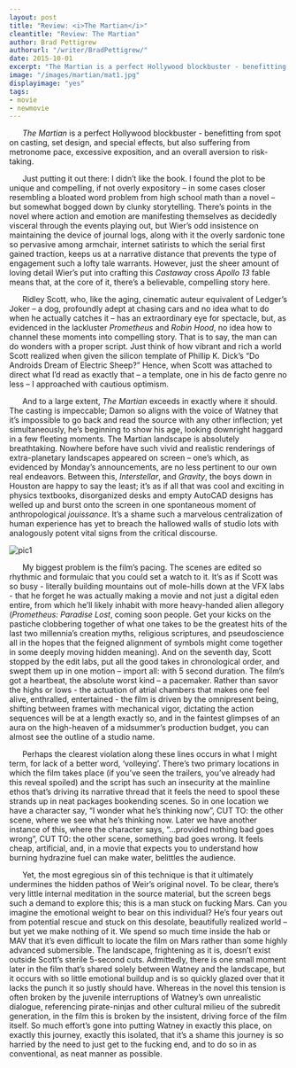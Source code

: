 ```yaml
---
layout: post
title: "Review: <i>The Martian</i>"
cleantitle: "Review: The Martian"
author: Brad Pettigrew
authorurl: "/writer/BradPettigrew/"
date: 2015-10-01
excerpt: "The Martian is a perfect Hollywood blockbuster - benefitting from spot on casting, set design, and special effects, but also suffering from metronome pace, excessive exposition, and an overall aversion to risk-taking."
image: "/images/martian/mat1.jpg"
displayimage: "yes"
tags: 
- movie
- newmovie
---
```

	
&nbsp;&nbsp;&nbsp;&nbsp;&nbsp;&nbsp;*The Martian* is a perfect Hollywood blockbuster - benefitting from spot on casting, set design, and special effects, but also suffering from metronome pace, excessive exposition, and an overall aversion to risk-taking. 

&nbsp;&nbsp;&nbsp;&nbsp;&nbsp;&nbsp;Just putting it out there: I didn’t like the book. I found the plot to be unique and compelling, if not overly expository – in some cases closer resembling a bloated word problem from high school math than a novel – but somewhat bogged down by clunky storytelling. There’s points in the novel where action and emotion are manifesting themselves as decidedly visceral through the events playing out, but Wier’s odd insistence on maintaining the device of journal logs, along with it the overly sardonic tone so pervasive among armchair, internet satirists to which the serial first gained traction, keeps us at a narrative distance that prevents the type of engagement such a lofty tale warrants. However, just the sheer amount of loving detail Wier’s put into crafting this *Castaway* cross *Apollo 13* fable means that, at the core of it, there’s a believable, compelling story here. 

&nbsp;&nbsp;&nbsp;&nbsp;&nbsp;&nbsp;Ridley Scott, who, like the aging, cinematic auteur equivalent of Ledger’s Joker – a dog, profoundly adept at chasing cars and no idea what to do when he actually catches it – has an extraordinary eye for spectacle, but, as evidenced in the lackluster *Prometheus* and *Robin Hood*, no idea how to channel these moments into compelling story. That is to say, the man can do wonders with a proper script. Just think of how vibrant and rich a world Scott realized when given the silicon template of Phillip K. Dick’s “Do Androids Dream of Electric Sheep?” Hence, when Scott was attached to direct what I’d read as exactly that – a template, one in his de facto genre no less – I approached with cautious optimism.

&nbsp;&nbsp;&nbsp;&nbsp;&nbsp;&nbsp;And to a large extent, *The Martian* exceeds in exactly where it should. The casting is impeccable; Damon so aligns with the voice of Watney that it’s impossible to go back and read the source with any other inflection; yet simultaneously, he’s beginning to show his age, looking downright haggard in a few fleeting moments. The Martian landscape is absolutely breathtaking. Nowhere before have such vivid and realistic renderings of extra-planetary landscapes appeared on screen – one’s which, as evidenced by Monday’s announcements, are no less pertinent to our own real endeavors. Between this, *Interstellar*, and *Gravity*, the boys down in Houston are happy to say the least; it’s as if all that was cool and exciting in physics textbooks, disorganized desks and empty AutoCAD designs has welled up and burst onto the screen in one spontaneous moment of anthropological *jouissance*. It’s a shame such a marvelous centralization of human experience has yet to breach the hallowed walls of studio lots with analogously potent vital signs from the critical discourse.

![pic1](/images/martian/mat2.jpg)


&nbsp;&nbsp;&nbsp;&nbsp;&nbsp;&nbsp;My biggest problem is the film’s pacing. The scenes are edited so rhythmic and formulaic that you could set a watch to it. It’s as if Scott was so busy - literally building mountains out of mole-hills down at the VFX labs - that he forget he was actually making a movie and not just a digital eden entire, from which he’ll likely inhabit with more heavy-handed alien allegory (*Prometheus: Paradise Lost*, coming soon people. Get your kicks on the pastiche clobbering together of what one takes to be the greatest hits of the last two millennia’s creation myths, religious scriptures, and pseudoscience all in the hopes that the feigned alignment of symbols might come together in some deeply moving hidden meaning). And on the seventh day, Scott stopped by the edit labs, put all the good takes in chronological order, and swept them up in one motion – import all: with 5 second duration. The film’s got a heartbeat, the absolute worst kind – a pacemaker. Rather than savor the highs or lows - the actuation of atrial chambers that makes one feel alive, enthralled, entertained - the film is driven by the omnipresent being, shifting between frames with mechanical vigor, dictating the action sequences will be at a length exactly so, and in the faintest glimpses of an aura on the high-heaven of a midsummer’s production budget, you can almost see the outline of a studio name.

&nbsp;&nbsp;&nbsp;&nbsp;&nbsp;&nbsp;Perhaps the clearest violation along these lines occurs in what I might term, for lack of a better word, ‘volleying’. There’s two primary locations in which the film takes place (if you’ve seen the trailers, you’ve already had this reveal spoiled) and the script has such an insecurity at the mainline ethos that’s driving its narrative thread that it feels the need to spool these strands up in neat packages bookending scenes. So in one location we have a character say, “I wonder what he’s thinking now”, CUT TO: the other scene, where we see what he’s thinking now. Later we have another instance of this, where the character says, “…provided nothing bad goes wrong”, CUT TO: the other scene, something bad goes wrong. It feels cheap, artificial, and, in a movie that expects you to understand how burning hydrazine fuel can make water, belittles the audience.

&nbsp;&nbsp;&nbsp;&nbsp;&nbsp;&nbsp;Yet, the most egregious sin of this technique is that it ultimately undermines the hidden pathos of Weir’s original novel. To be clear, there’s very little internal meditation in the source material, but the screen begs such a demand to explore this; this is a man stuck on fucking Mars. Can you imagine the emotional weight to bear on this individual? He’s four years out from potential rescue and stuck on this desolate, beautifully realized world – but yet we make nothing of it. We spend so much time inside the hab or MAV that it’s even difficult to locate the film on Mars rather than some highly advanced submersible. The landscape, frightening as it is, doesn’t exist outside Scott’s sterile 5-second cuts. Admittedly, there is one small moment later in the film that’s shared solely between Watney and the landscape, but it occurs with so little emotional buildup and is so quickly glazed over that it lacks the punch it so justly should have. Whereas in the novel this tension is often broken by the juvenile interruptions of Watney’s own unrealistic dialogue, referencing pirate-ninjas and other cultural milieu of the subredit generation, in the film this is broken by the insistent, driving force of the film itself. So much effort’s gone into putting Watney in exactly this place, on exactly this journey, exactly this isolated, that it’s a shame this journey is so harried by the need to just get to the fucking end, and to do so in as conventional, as neat manner as possible.
